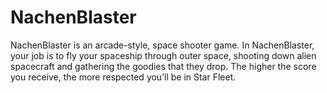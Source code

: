 # NachenBlaster
NachenBlaster is an arcade-style, space shooter game. In NachenBlaster, your job is to fly your spaceship through outer space, 
shooting down alien spacecraft and gathering the goodies that they drop. The higher the score you receive, 
the more respected you’ll be in Star Fleet.
